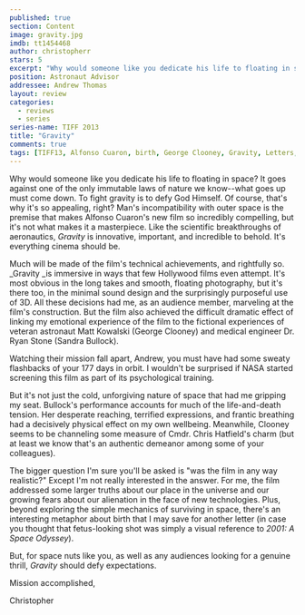 ```yaml
---
published: true
section: Content
image: gravity.jpg
imdb: tt1454468
author: christopherr 
stars: 5
excerpt: "Why would someone like you dedicate his life to floating in space? It goes against one of the only immutable laws of nature we know—what goes up must come down."
position: Astronaut Advisor
addressee: Andrew Thomas
layout: review
categories:
  - reviews
  - series
series-name: TIFF 2013
title: "Gravity"
comments: true
tags: [TIFF13, Alfonso Cuaron, birth, George Clooney, Gravity, Letters, Oscars 2014, Sandra Bullock, sc-fi, space, TIFF, Toronto International Film Festival]
---
```

Why would someone like you dedicate his life to floating in space? It goes against one of the only immutable laws of nature we know--what goes up must come down. To fight gravity is to defy God Himself. Of course, that's why it's so appealing, right? Man's incompatibility with outer space is the premise that makes Alfonso Cuaron's new film so incredibly compelling, but it's not what makes it a masterpiece. Like the scientific breakthroughs of aeronautics, _Gravity_ is innovative, important, and incredible to behold. It's everything cinema should be.

Much will be made of the film's technical achievements, and rightfully so. _Gravity _is immersive in ways that few Hollywood films even attempt. It's most obvious in the long takes and smooth, floating photography, but it's there too, in the minimal sound design and the surprisingly purposeful use of 3D. All these decisions had me, as an audience member, marveling at the film's construction. But the film also achieved the difficult dramatic effect of linking my emotional experience of the film to the fictional experiences of veteran astronaut Matt Kowalski (George Clooney) and medical engineer Dr. Ryan Stone (Sandra Bullock).

Watching their mission fall apart, Andrew, you must have had some sweaty flashbacks of your 177 days in orbit. I wouldn't be surprised if NASA started screening this film as part of its psychological training.

But it's not just the cold, unforgiving nature of space that had me gripping my seat. Bullock's performance accounts for much of the life-and-death tension. Her desperate reaching, terrified expressions, and frantic breathing had a decisively physical effect on my own wellbeing. Meanwhile, Clooney seems to be channeling some measure of Cmdr. Chris Hatfield's charm (but at least we know that's an authentic demeanor among some of your colleagues). 

The bigger question I'm sure you'll be asked is "was the film in any way realistic?" Except I'm not really interested in the answer. For me, the film addressed some larger truths about our place in the universe and our growing fears about our alienation in the face of new technologies. Plus, beyond exploring the simple mechanics of surviving in space, there's an interesting metaphor about birth that I may save for another letter (in case you thought that fetus-looking shot was simply a visual reference to _2001: A Space Odyssey_). 

But, for space nuts like you, as well as any audiences looking for a genuine thrill, _Gravity_ should defy expectations.

Mission accomplished,

Christopher